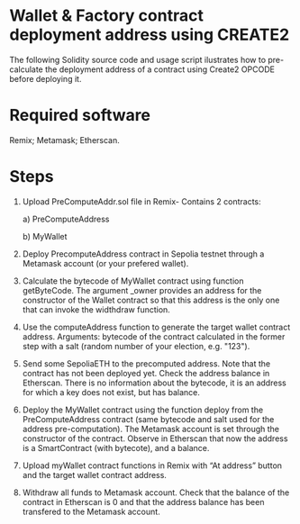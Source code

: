 # Wallet & Factory contract deployment address using CREATE2
The following Solidity source code and usage script ilustrates how to pre-calculate the deployment address of a contract using Create2 OPCODE before deploying it.

# Required software
Remix; Metamask; Etherscan.

# Steps

1. Upload PreComputeAddr.sol file in Remix- Contains 2 contracts:
   
     a) PreComputeAddress
   
     b) MyWallet 
3. Deploy PrecomputeAddress contract in Sepolia testnet through a Metamask account (or your prefered wallet).
4. Calculate the bytecode of MyWallet contract using function getByteCode. The argument _owner provides an address for the constructor of the Wallet contract so that this address is the only one that can invoke the widthdraw function.
5. Use the computeAddress function to generate the target wallet contract address. Arguments: bytecode of the contract calculated in the former step with a salt (random number of your election, e.g. "123").
6. Send some SepoliaETH to the precomputed address. Note that the contract has not been deployed yet. Check the address balance in Etherscan. There is no information about the bytecode, it is an address for which a key does not exist, but has balance.
7. Deploy the MyWallet contract using the function deploy from the PreComputeAddress contract (same bytecode and salt used for the address pre-computation). The Metamask account is set through the constructor of the contract. Observe in Etherscan that now the address is a SmartContract (with bytecote), and a balance.
8. Upload myWallet contract functions in Remix with “At address” button and the target wallet contract address. 
9. Withdraw all funds to Metamask account. Check that the balance of the contract in Etherscan is 0 and that the address balance has been transfered to the Metamask account.



